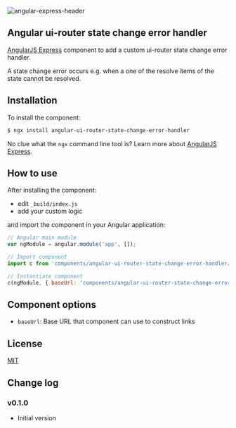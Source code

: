 ![angular-express-header](https://cloud.githubusercontent.com/assets/1859381/8266502/d94e93ce-1731-11e5-9b9d-9b9e58c5369f.png)

## Angular ui-router state change error handler

[AngularJS Express](https://github.com/angular-express/angular-express) component to add a custom ui-router state change error handler.

A state change error occurs e.g. when a one of the resolve items of the state cannot be resolved.

## Installation

To install the component:

```bash
$ ngx install angular-ui-router-state-change-error-handler
```

No clue what the `ngx` command line tool is? Learn more about [AngularJS Express](https://github.com/angular-express/angular-express).

## How to use

After installing the component:

- edit `_build/index.js`
- add your custom logic

and import the component in your Angular application:

```javascript
// Angular main module
var ngModule = angular.module('app', []);

// Import component
import c from 'components/angular-ui-router-state-change-error-handler/_build/index';

// Instantiate component
c(ngModule, { baseUrl: 'components/angular-ui-router-state-change-error-handler' });
```

## Component options

- `baseUrl`: Base URL that component can use to construct links

## License

[MIT](LICENSE)

## Change log

### v0.1.0

- Initial version
